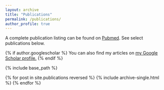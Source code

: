 ```yaml
---
layout: archive
title: "Publications"
permalink: /publications/
author_profile: true
---
```


A complete publication listing can be found on [Pubmed](https://www.ncbi.nlm.nih.gov/myncbi/robert.bowman.1/bibliography/public/).  See select publications below.

{% if author.googlescholar %}
  You can also find my articles on <u><a href="{{https://scholar.google.com/citations?user=VW5XhW0AAAAJ&hl=en}}">my Google Scholar profile</a>.</u>
{% endif %}

{% include base_path %}

{% for post in site.publications reversed %}
  {% include archive-single.html %}
{% endfor %}

